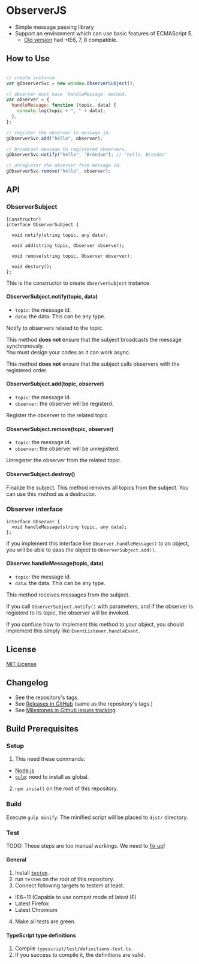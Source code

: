 # ObserverJS
* Simple message passing library
* Support an environment which can use basic features of ECMAScript 5.
  * [Old version](https://github.com/saneyuki/observer-js/releases/tag/version-0.3) had +IE6, 7, 8 compatible.

## How to Use
```javascript

// create instance
var gObserverSvc = new window.ObserverSubject();

// observer must have `handleMessage` method.
var observer = {
  handleMessage: function (topic, data) {
    console.log(topic + ", " + data);
  },
};

// register the observer to message id.
gObserverSvc.add("hello", observer);

// broadcast message to registered observers.
gObserverSvc.notify("hello", "Brendan"); // "hello, Brendan"

// unregister the observer from message id.
gObserverSvc.remove("hello", observer);

```

## API

### ObserverSubject
```idl
[Constructor]
interface ObserverSubject {

  void notify(string topic, any data);

  void add(string topic, Observer observer);

  void remove(string topic, Observer observer);

  void destory();
};
```

This is the constructor to create `ObserverSubject` instance.

#### ObserverSubject.notify(topic, data)
- `topic`: the message id.
- `data`: the data. This can be any type.

Notify to observers related to the topic.

This method **does not** ensure that the subject broadcasts the message synchronously.  
You must design your codes as it can work async.

This method **does not** ensure that the subject calls observers with the registered order.

#### ObserverSubject.add(topic, observer)
- `topic`: the message id.
- `observer`: the observer will be registerd.

Register the observer to the related topic.

#### ObserverSubject.remove(topic, observer)
- `topic`: the message id.
- `observer`: the observer will be unregisterd.

Unregister the observer from the related topic.

#### ObserverSubject.destroy()
Finalize the subject. This method removes all topics from the subject.
You can use this method as a destructor.

### Observer interface
```idl
interface Observer {
  void handleMessage(string topic, any data);
};
```

If you implement this interface like `Observer.handleMessage()` to an object,
you will be able to pass the object to `ObserverSubject.add()`.

#### Observer.handleMessage(topic, data)
- `topic`: the message id.
- `data`: the data. This can be any type.

This method receives messages from the subject.

If you call `ObserverSubject.notify()` with parameters,
and if the observer is registerd to its topic,
the observer will be invoked.

If you confuse how to implement this method to your object,
you should implement this simply like `EventListener.handleEvent`.


## License
[MIT License](http://opensource.org/licenses/mit-license)

## Changelog
- See the repository's tags.
- See [Releases in GitHub](https://github.com/saneyuki/observer-js/releases)
(same as the repository's tags.)
- See [Milestones in Github issues tracking](https://github.com/saneyuki/observer-js/issues/milestones).

## Build Prerequisites
### Setup
1. This need these commands:
  - [Node.js](http://nodejs.org/)
  - [`gulp`](https://npmjs.org/package/gulp): need to install as global.
2. `npm install` on the root of this repository.

### Build
Execute `gulp minify`. The minified script will be placed to `dist/` directory.

### Test
TODO: These steps are too manual workings.
We need to [fix up](https://github.com/saneyuki/observer-js/issues/23)!

#### General
1. Install [`testem`](https://github.com/airportyh/testem).
2. run `testem` on the root of this repository.
3. Connect following targets to testem at least.
  - IE6~11 (Capable to use compat mode of latest IE)
  - Latest Firefox
  - Latest Chromium
4. Make all tests are green.

#### TypeScript type definitions
1. Compile `typescript/test/definitions-test.ts`.
2. If you success to compile it, the definitions are valid.
